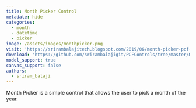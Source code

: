 ```yaml
---
title: Month Picker Control
metadate: hide
categories:
  - month
  - datetime
  - picker
image: /assets/images/monthpicker.png
visit: 'https://srirambalajitech.blogspot.com/2019/06/month-picker-pcf-control.html'
download: 'https://github.com/srirambalajigit/PCFControls/tree/master/MonthPicker'
model_support: true
canvas_support: false
authors:
  - sriram_balaji
---
```


Month Picker is a simple control that allows the user to pick a month of the year.

